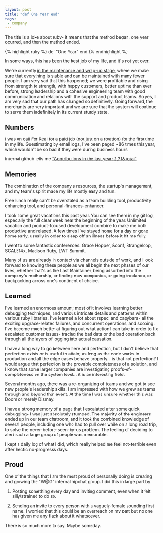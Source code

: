 ```yaml
---
layout: post
title: "def One Year end"
tags:
 - company
---
```


The title is a joke about ruby- it means that the method began, one year ocurred, and then the method ended.

{% highlight ruby %}
def
  "One Year"
end
{% endhighlight %}

In some ways, this has been the best job of my life, and it's not yet over.

We're currently [in the maintenance and wrap-up stage](http://www.buzzfeed.com/brendanklinkenberg/more-layoffs-hit-groupons-restaurant-software-unit#.ngg2XyyVNr), where we make sure that everything is stable and can be maintained with many fewer people. I am very sad that this happened; we were profitable and rising from strength to strength, with happy customers, better uptime than ever before, strong leadership and a cohesive engineering team with good communication and relations with the support and product teams. So yes, I am very sad that our path has changed so definitively. Going forward, the merchants are very important and we are sure that the system will continue to serve them indefinitely in its current sturdy state.


## Numbers

I was on call For Real for a paid job (not just on a rotation) for the first time in my life. Guestimating by email logs, I've been paged ~86 times this year, which wouldn't be so bad if they were during business hours.

Internal github tells me ["Contributions in the last year: 2,718 total"](https://twitter.com/compiledwrong/status/708013936449224704)


## Memories

The combination of the company's resources, the startup's management, and my team's spirit made my life mostly easy and fun.

Free lunch really can't be overstated as a team building tool, productivity enhancing tool, and personal-finances-enhancer.

I took some great vacations this past year. You can see them in my git log, especially the full clear week near the beginning of the year. Unlimited vacation and product-focused development combine to make me both productive and relaxed. A few times I've stayed home for a day or gone home early, usually in order to sleep off an illness before it hit me fully.

I went to some fantastic conferences. Grace Hopper, &conf, Strangeloop, SCALE14x, Madison Ruby, LWT Summit.

Many of us are already in contact via channels outside of work, and I look forward to knowing these people as we all begin the next phases of our lives, whether that's as the Last Maintainer, being adsorbed into the company's mothership, or finding new companies, or going freelance, or backpacking across one's continent of choice.


## Learned

I've learned an enormous amount; most of it involves learning better debugging techniques, and various intricate details and patterns within various ruby libraries. I've learned a lot about rspec, and capybara- all the exciting upgrade-related failures, and concurrent operations, and scoping. I've become much better at figuring out what action I can take in order to fix escalated customer issues- tracing the bad data or the bad operation back through all the layers of logging into actual causation.

I have a long way to go between here and perfection, but I don't believe that perfection exists or is useful to attain; as long as the code works in production and all the edge cases behave properly... is that not perfection? I would argue that perfection is the provable completeness of a solution, and I know that some larger companies are investigating proofs-of-completeness on the system level... it is an interesting field.

Several months ago, there was a re-organizing of teams and we got to see new people's leadership skills. I am impressed with how we grew as teams through and beyond that event. At the time I was unsure whether this was Doom or merely Dismay.

I have a strong memory of a page that I escalated after some quick debugging- I was just absolutely stumped. The majority of the engineers ended up in our team chatroom, and it took the combined knowledge of several people, including one who had to pull over while on a long road trip, to solve the never-before-seen-by-us problem. The feeling of deciding to alert such a large group of people was memorable.

I kept a daily log of what I did, which really helped me feel not-terrible even after hectic no-progresss days.


## Proud

One of the things that I am the most proud of personally doing is creating and growing the "W@G" internal hipchat group. I did this in large part by

1. Posting something every day and inviting comment, even when it felt silly/strained to do so.

2. Sending an invite to  every person with a vaguely-female sounding first name. I worried that this could be an overreach on my part but no one has given me any flack about it whatsoever.


There is so much more to say. Maybe someday.

